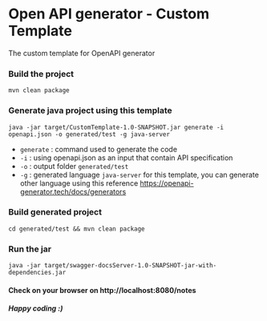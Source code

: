# Open API generator - Custom Template

The custom template for OpenAPI generator

### Build the project 

```
mvn clean package
```

### Generate java project using this template 

```
java -jar target/CustomTemplate-1.0-SNAPSHOT.jar generate -i openapi.json -o generated/test -g java-server
```
- `generate` : command used to generate the code
- `-i` : using openapi.json as an input that contain API specification
- `-o` : output folder `generated/test`
- `-g` : generated language `java-server` for this template, you can generate other language using this reference https://openapi-generator.tech/docs/generators
 
### Build generated project
```
cd generated/test && mvn clean package
```
### Run the jar
```
java -jar target/swagger-docsServer-1.0-SNAPSHOT-jar-with-dependencies.jar
```
#### Check on your browser on http://localhost:8080/notes
 
 
##### Happy coding :)
